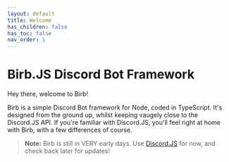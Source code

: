 ```yaml
---
layout: default
title: Welcome
has_children: false
has_toc: false
nav_order: 1
---
```


# Birb.JS Discord Bot Framework

Hey there, welcome to Birb!

Birb is a simple Discord Bot framework for Node, coded in TypeScript. It's designed from the ground up, whilst keeping vaugely close to the Discord.JS API. If you're familiar with Discord.JS, you'll feel right at home with Birb, with a few differences of course.

> **Note:** Birb is still in VERY early days. Use [Discord.JS](https://discord.js.org) for now, and check back later for updates!
